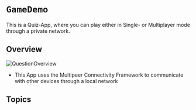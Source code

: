 # ``GameDemo``

This is a Quiz-App, where you can play either in Single- or Multiplayer mode through a private network.

## Overview

![QuestionOverview](questionOverview.png)

* This App uses the Multipeer Connectivity Framework to communicate with other devices through a local network

## Topics

